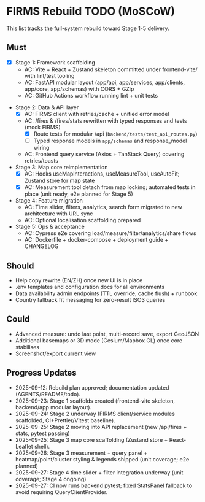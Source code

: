 # FIRMS Rebuild TODO (MoSCoW)

This list tracks the full-system rebuild toward Stage 1-5 delivery.

## Must
- [x] Stage 1: Framework scaffolding
  - AC: Vite + React + Zustand skeleton committed under frontend-vite/ with lint/test tooling
  - AC: FastAPI modular layout (app/api, app/services, app/clients, app/core, app/schemas) with CORS + GZip
  - AC: GitHub Actions workflow running lint + unit tests
- Stage 2: Data & API layer
  - [x] AC: FIRMS client with retries/cache + unified error model
  - AC: /fires & /fires/stats rewritten with typed responses and tests (mock FIRMS)
    - [x] Route tests for modular /api (`backend/tests/test_api_routes.py`)
    - [ ] Typed response models in `app/schemas` and response_model wiring
  - AC: Frontend query service (Axios + TanStack Query) covering retries/toasts
- Stage 3: Map core reimplementation
  - [x] AC: Hooks useMapInteractions, useMeasureTool, useAutoFit; Zustand store for map state
  - [x] AC: Measurement tool detach from map locking; automated tests in place (unit ready, e2e planned for Stage 5)
- Stage 4: Feature migration
  - AC: Time slider, filters, analytics, search form migrated to new architecture with URL sync
  - AC: Optional localisation scaffolding prepared
- Stage 5: Ops & acceptance
  - AC: Cypress e2e covering load/measure/filter/analytics/share flows
  - AC: Dockerfile + docker-compose + deployment guide + CHANGELOG

## Should
- Help copy rewrite (EN/ZH) once new UI is in place
- .env templates and configuration docs for all environments
- Data availability admin endpoints (TTL override, cache flush) + runbook
- Country fallback fit messaging for zero-result ISO3 queries

## Could
- Advanced measure: undo last point, multi-record save, export GeoJSON
- Additional basemaps or 3D mode (Cesium/Mapbox GL) once core stabilises
- Screenshot/export current view

## Progress Updates
- 2025-09-12: Rebuild plan approved; documentation updated (AGENTS/README/todo).
- 2025-09-23: Stage 1 scaffolds created (frontend-vite skeleton, backend/app modular layout).
- 2025-09-24: Stage 2 underway (FIRMS client/service modules scaffolded, CI+Prettier/Vitest baseline).
- 2025-09-25: Stage 2 moving into API replacement (new /api/fires + stats, pytest passing)
- 2025-09-25: Stage 3 map core scaffolding (Zustand store + React-Leaflet shell).
- 2025-09-26: Stage 3 measurement + query panel + heatmap/point/cluster styling & legends shipped (unit coverage; e2e planned)
- 2025-09-27: Stage 4 time slider + filter integration underway (unit coverage; Stage 4 ongoing)
- 2025-09-27: CI now runs backend pytest; fixed StatsPanel fallback to avoid requiring QueryClientProvider.

